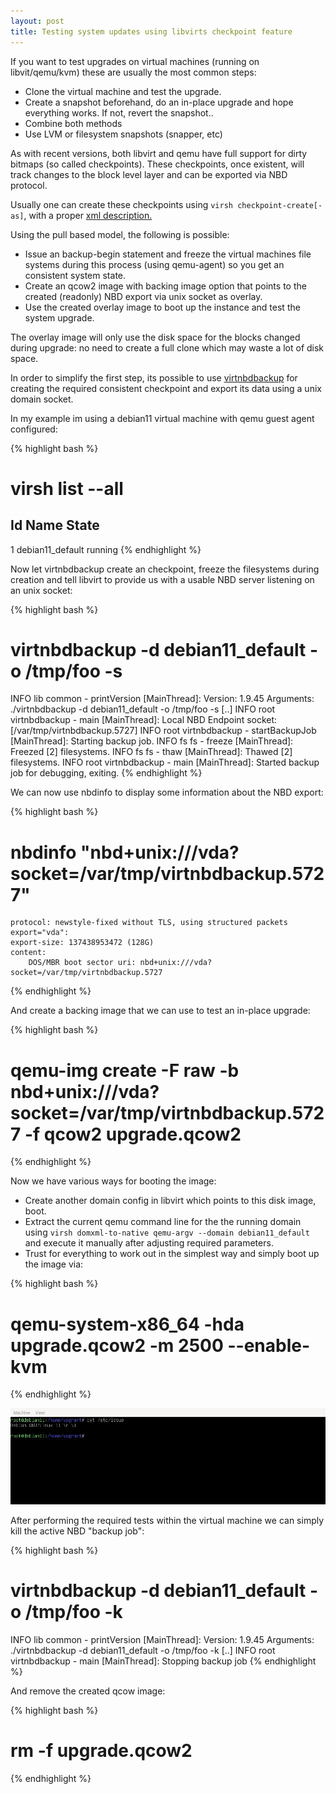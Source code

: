 ```yaml
---
layout: post
title: Testing system updates using libvirts checkpoint feature
---
```


If you want to test upgrades on virtual machines (running on libvit/qemu/kvm)
these are usually the most common steps:

 * Clone the virtual machine and test the upgrade.
 * Create a snapshot beforehand, do an in-place upgrade and hope everything
   works. If not, revert the snapshot..
 * Combine both methods
 * Use LVM or filesystem snapshots (snapper, etc)

As with recent versions, both libvirt and qemu have full support for dirty
bitmaps (so called checkpoints). These checkpoints, once existent, will track
changes to the block level layer and can be exported via NBD protocol.

Usually one can create these checkpoints using `virsh checkpoint-create[-as]`,
with a proper [xml description.](https://libvirt.org/formatbackup.html)

Using the pull based model, the following is possible:

 * Issue an backup-begin statement and freeze the virtual machines file
   systems during this process (using qemu-agent) so you get an consistent
   system state.
 * Create an qcow2 image with backing image option that points to the created
   (readonly) NBD export via unix socket as overlay.
 * Use the created overlay image to boot up the instance and test the system
   upgrade.

The overlay image will only use the disk space for the blocks changed during
upgrade: no need to create a full clone which may waste a lot of disk space.

In order to simplify the first step, its possible to use
[virtnbdbackup](https://github.com/abbbi/virtnbdbackup) for creating the
required consistent checkpoint and export its data using a unix domain socket.

In my example im using a debian11 virtual machine with qemu guest agent
configured:

{% highlight bash %}
# virsh list --all
 Id Name State 
 ------------------------------------------ 
 1 debian11_default running
{% endhighlight %}

Now let virtnbdbackup create an checkpoint, freeze the filesystems during
creation and tell libvirt to provide us with a usable NBD server listening on
an unix socket:

{% highlight bash %}
# virtnbdbackup -d debian11_default -o /tmp/foo -s
INFO lib common - printVersion [MainThread]: Version: 1.9.45 Arguments: ./virtnbdbackup -d debian11_default -o /tmp/foo -s
[..] 
INFO root virtnbdbackup - main [MainThread]: Local NBD Endpoint socket: [/var/tmp/virtnbdbackup.5727] 
INFO root virtnbdbackup - startBackupJob [MainThread]: Starting backup job.
INFO fs fs - freeze [MainThread]: Freezed [2] filesystems. 
INFO fs fs - thaw [MainThread]: Thawed [2] filesystems. 
INFO root virtnbdbackup - main [MainThread]: Started backup job for debugging, exiting.
{% endhighlight %}

We can now use nbdinfo to display some information about the NBD export:

{% highlight bash %}
# nbdinfo "nbd+unix:///vda?socket=/var/tmp/virtnbdbackup.5727" 
    protocol: newstyle-fixed without TLS, using structured packets 
    export="vda": 
    export-size: 137438953472 (128G) 
    content: 
        DOS/MBR boot sector uri: nbd+unix:///vda?socket=/var/tmp/virtnbdbackup.5727
{% endhighlight %}

And create a backing image that we can use to test an in-place upgrade:

{% highlight bash %}
# qemu-img create -F raw -b nbd+unix:///vda?socket=/var/tmp/virtnbdbackup.5727 -f qcow2 upgrade.qcow2
{% endhighlight %}

Now we have various ways for booting the image:

 * Create another domain config in libvirt which points to this disk image,
   boot.
 * Extract the current qemu command line for the the running domain using
   `virsh domxml-to-native qemu-argv --domain debian11_default` and execute it
   manually after adjusting required parameters. 
 * Trust for everything to work out in the simplest way and simply boot up the
   image via:

{% highlight bash %}
# qemu-system-x86_64 -hda upgrade.qcow2 -m 2500 --enable-kvm
{% endhighlight %}

![image](https://raw.githubusercontent.com/abbbi/abbbi.github.io/master/images/upgrade.jpg)

After performing the required tests within the virtual machine we can simply
kill the active NBD "backup job":

{% highlight bash %}
# virtnbdbackup -d debian11_default -o /tmp/foo -k
INFO lib common - printVersion [MainThread]: Version: 1.9.45 Arguments: ./virtnbdbackup -d debian11_default -o /tmp/foo -k 
[..]
INFO root virtnbdbackup - main [MainThread]: Stopping backup job
{% endhighlight %}

And remove the created qcow image:

{% highlight bash %}
# rm -f upgrade.qcow2
{% endhighlight %}
